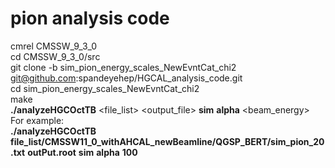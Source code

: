 # pion analysis code
cmrel CMSSW_9_3_0 <br/>
cd CMSSW_9_3_0/src <br/>
git clone -b sim_pion_energy_scales_NewEvntCat_chi2 git@github.com:spandeyehep/HGCAL_analysis_code.git <br/>
cd sim_pion_energy_scales_NewEvntCat_chi2 <br/>
make <br/>
**./analyzeHGCOctTB** <file_list> <output_file> **sim** **alpha** <beam_energy> <br/>
For example: <br/>
**./analyzeHGCOctTB** **file_list/CMSSW11_0_withAHCAL_newBeamline/QGSP_BERT/sim_pion_20.txt** **outPut.root** **sim** **alpha** **100**
